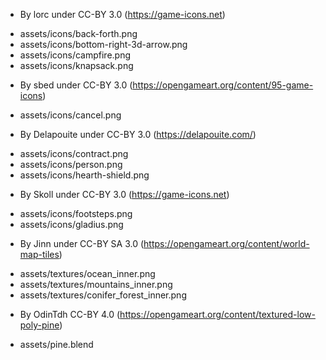 * By lorc under CC-BY 3.0 (https://game-icons.net)
 - assets/icons/back-forth.png
 - assets/icons/bottom-right-3d-arrow.png
 - assets/icons/campfire.png
 - assets/icons/knapsack.png
* By sbed under CC-BY 3.0 (https://opengameart.org/content/95-game-icons)
 - assets/icons/cancel.png
* By Delapouite under CC-BY 3.0 (https://delapouite.com/)
 - assets/icons/contract.png
 - assets/icons/person.png
 - assets/icons/hearth-shield.png
* By Skoll under CC-BY 3.0 (https://game-icons.net)
 - assets/icons/footsteps.png
 - assets/icons/gladius.png
* By Jinn under CC-BY SA 3.0 (https://opengameart.org/content/world-map-tiles)
 - assets/textures/ocean_inner.png
 - assets/textures/mountains_inner.png
 - assets/textures/conifer_forest_inner.png
* By OdinTdh CC-BY 4.0 (https://opengameart.org/content/textured-low-poly-pine)
 - assets/pine.blend
